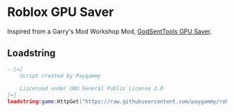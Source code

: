 # Roblox GPU Saver

Inspired from a Garry's Mod Workshop Mod, [GodSentTools GPU Saver](https://steamcommunity.com/sharedfiles/filedetails/?id=2717005362).

## Loadstring

```lua
--[=[
    Script created by Paygammy
    
    Liscensed under GNU General Public License 3.0
]=]
loadstring(game:HttpGet("https://raw.githubusercontent.com/paygammy/roblox-gpu-saver/release/scripts/GPUSaver.lua"))()
```
